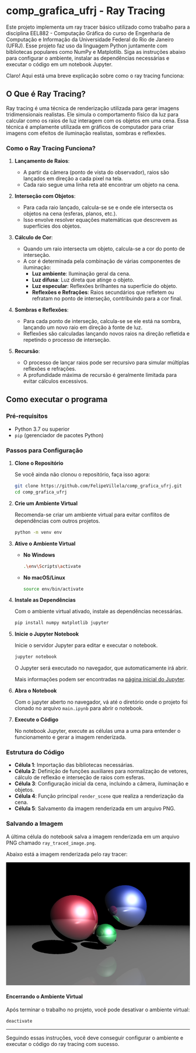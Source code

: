 # comp_grafica_ufrj - Ray Tracing

Este projeto implementa um ray tracer básico utilizado como trabalho para a disciplina EEL882 - Computação Gráfica do curso de Engenharia de Computação e Informação da Universidade Federal do Rio de Janeiro (UFRJ). Esse projeto faz uso da linguagem Python juntamente com bibliotecas populares como NumPy e Matplotlib. Siga as instruções abaixo para configurar o ambiente, instalar as dependências necessárias e executar o código em um notebook Jupyter.

Claro! Aqui está uma breve explicação sobre como o ray tracing funciona:

## O Que é Ray Tracing?

Ray tracing é uma técnica de renderização utilizada para gerar imagens tridimensionais realistas. Ele simula o comportamento físico da luz para calcular como os raios de luz interagem com os objetos em uma cena. Essa técnica é amplamente utilizada em gráficos de computador para criar imagens com efeitos de iluminação realistas, sombras e reflexões.

### Como o Ray Tracing Funciona?

1. **Lançamento de Raios**:
   - A partir da câmera (ponto de vista do observador), raios são lançados em direção a cada pixel na tela.
   - Cada raio segue uma linha reta até encontrar um objeto na cena.

2. **Interseção com Objetos**:
   - Para cada raio lançado, calcula-se se e onde ele intersecta os objetos na cena (esferas, planos, etc.).
   - Isso envolve resolver equações matemáticas que descrevem as superfícies dos objetos.

3. **Cálculo de Cor**:
   - Quando um raio intersecta um objeto, calcula-se a cor do ponto de interseção.
   - A cor é determinada pela combinação de várias componentes de iluminação:
     - **Luz ambiente**: Iluminação geral da cena.
     - **Luz difusa**: Luz direta que atinge o objeto.
     - **Luz especular**: Reflexões brilhantes na superfície do objeto.
     - **Reflexões e Refrações**: Raios secundários que refletem ou refratam no ponto de interseção, contribuindo para a cor final.

4. **Sombras e Reflexões**:
   - Para cada ponto de interseção, calcula-se se ele está na sombra, lançando um novo raio em direção à fonte de luz.
   - Reflexões são calculadas lançando novos raios na direção refletida e repetindo o processo de interseção.

5. **Recursão**:
   - O processo de lançar raios pode ser recursivo para simular múltiplas reflexões e refrações.
   - A profundidade máxima de recursão é geralmente limitada para evitar cálculos excessivos.

## Como executar o programa
### Pré-requisitos

- Python 3.7 ou superior
- `pip` (gerenciador de pacotes Python)

### Passos para Configuração

1. **Clone o Repositório**

   Se você ainda não clonou o repositório, faça isso agora:
   ```sh
   git clone https://github.com/FelipeVillela/comp_grafica_ufrj.git
   cd comp_grafica_ufrj
   ```

2. **Crie um Ambiente Virtual**

   Recomenda-se criar um ambiente virtual para evitar conflitos de dependências com outros projetos.
   ```sh
   python -m venv env
   ```

3. **Ative o Ambiente Virtual**

   - **No Windows**
     ```sh
     .\env\Scripts\activate
     ```
   - **No macOS/Linux**
     ```sh
     source env/bin/activate
     ```

4. **Instale as Dependências**

   Com o ambiente virtual ativado, instale as dependências necessárias.
   ```sh
   pip install numpy matplotlib jupyter
   ```

5. **Inicie o Jupyter Notebook**

   Inicie o servidor Jupyter para editar e executar o notebook.
   ```sh
   jupyter notebook
   ```

   O Jupyter será executado no navegador, que automaticamente irá abrir.
   
   Mais informações podem ser encontradas na [página inicial do Jupyter](https://jupyter.org/).

6. **Abra o Notebook**

   Com o jupyter aberto no navegador, vá até o diretório onde o projeto foi clonado no arquivo `main.ipynb` para abrir o notebook.

7. **Execute o Código**

   No notebook Jupyter, execute as células uma a uma para entender o funcionamento e gerar a imagem renderizada.

### Estrutura do Código

- **Célula 1**: Importação das bibliotecas necessárias.
- **Célula 2**: Definição de funções auxiliares para normalização de vetores, cálculo de reflexão e interseção de raios com esferas.
- **Célula 3**: Configuração inicial da cena, incluindo a câmera, iluminação e objetos.
- **Célula 4**: Função principal `render_scene` que realiza a renderização da cena.
- **Célula 5**: Salvamento da imagem renderizada em um arquivo PNG.

### Salvando a Imagem

A última célula do notebook salva a imagem renderizada em um arquivo PNG chamado `ray_traced_image.png`.

Abaixo está a imagem renderizada pelo ray tracer:

![Imagem Renderizada](./ray_traced_image.png)

#### Encerrando o Ambiente Virtual

Após terminar o trabalho no projeto, você pode desativar o ambiente virtual:
```sh
deactivate
```

---

Seguindo essas instruções, você deve conseguir configurar o ambiente e executar o código do ray tracing com sucesso. 